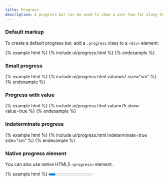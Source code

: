 ```yaml
---
title: Progress
description: A progress bar can be used to show a user how far along he is in a process.
---
```


### Default markup

To create a default progress bar, add a `.progress` class to a `<div>` element:

{% example html %}
{% include ui/progress.html %}
{% endexample %}

### Small progress

{% example html %}
{% include ui/progress.html value=57 size="sm" %}
{% endexample %}

### Progress with value

{% example html %}
{% include ui/progress.html value=75 show-value=true %}
{% endexample %}

### Indeterminate progress

{% example html %}
{% include ui/progress.html indeterminate=true size="sm" %}
{% endexample %}

### Native progress element

You can also use native HTML5 `<progress>` element.

{% example html %}
<progress class="progress progress-sm" value="15" max="100"/>
{% endexample %}
